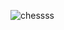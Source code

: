 ![chessss](https://user-images.githubusercontent.com/106350334/236631312-07213da0-5506-4f73-b02b-7ba183afbfa7.png)

